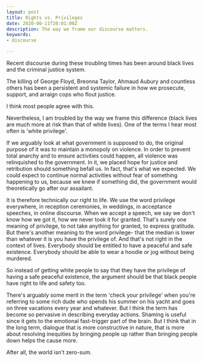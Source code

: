 ```yaml
---
layout: post
title: Rights vs. Privileges
date: 2020-06-11T20:01:00Z
description: The way we frame our discourse matters.
keywords:
- discourse

---
```

Recent discourse during these troubling times has been around black lives and the criminal justice system.

The killing of George Floyd, Breonna Taylor, Ahmaud Aubury and countless others has been a persistent and systemic failure in how we prosecute, support, and arraign cops who flout justice.

I think most people agree with this.

Nevertheless, I am troubled by the way we frame this difference (black lives are much more at risk than that of white lives). One  of the terms I hear most often is 'white privilege'.

If we arguably look at what government is supposed to do, the original purpose of it was to maintain a monopoly on violence. In order to prevent total anarchy and to ensure activities could happen, all violence was relinquished to the government. In it, we placed hope for justice and retribution should something befall us. In fact, that's what we expected. We could expect to continue normal activities without fear of something happening to us, because we knew if something did, the government would theoretically go after our assailant.

It is therefore technically our right to life. We use the word privilege everywhere, in reception ceremonies, in weddings, in acceptance speeches, in online discourse. When we accept a speech, we say we don't know how we got it, how we never took it for granted. That's surely one meaning of privilege, to not take anything for granted, to express gratitude. But there's another meaning to the word privilege- that the median is lower than whatever it is you have the privilege of. And that's not right in the context of lives. Everybody should be entitled to have a peaceful and safe existence. Everybody should be able to wear a hoodie or jog without being murdered.

So instead of getting white people to say that they have the privilege of having a safe peaceful existence, the argument should be that black people have right to life and safety too.

There's arguably some merit in the term 'check your privilege' when you're referring to some rich dude who spends his summer on his yacht and goes on three vacations every year and whatever. But I think the term has become so pervasive in describing everyday actions. Shaming is useful since it gets to the emotional fast-trigger part of the brain. But I think that in the long term, dialogue that is more constructive in nature, that is more about resolving inequities by bringing people up rather than bringing people down helps the cause more.

After all, the world isn't zero-sum.